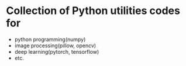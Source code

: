 # Collection of Python utilities codes for
- python programming(numpy)
- image processing(pillow, opencv)
- deep learning(pytorch, tensorflow)
- etc.